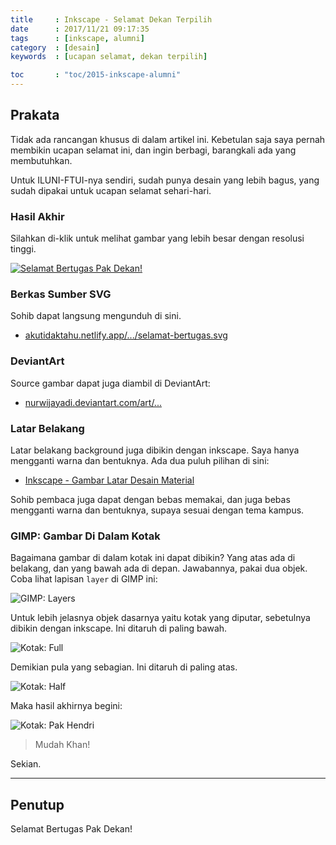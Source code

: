 ```yaml
---
title     : Inkscape - Selamat Dekan Terpilih
date      : 2017/11/21 09:17:35
tags      : [inkscape, alumni]
category  : [desain]
keywords  : [ucapan selamat, dekan terpilih]

toc       : "toc/2015-inkscape-alumni"
---
```


<a name="prakata"></a>

## Prakata

Tidak ada rancangan khusus di dalam artikel ini.
Kebetulan saja saya pernah membikin ucapan selamat ini,
dan ingin berbagi, barangkali ada yang membutuhkan.

Untuk ILUNI-FTUI-nya sendiri,
sudah punya desain yang lebih bagus,
yang sudah dipakai untuk ucapan selamat sehari-hari.

### Hasil Akhir

Silahkan di-klik untuk melihat gambar yang lebih besar dengan resolusi tinggi.

[![Selamat Bertugas Pak Dekan!][image-selamat-pakde-s]][image-selamat-pakde]

### Berkas Sumber SVG

Sohib dapat langsung mengunduh di sini.

* [akutidaktahu.netlify.app/.../selamat-bertugas.svg][source-dekan-terpilih]

### DeviantArt

Source gambar dapat juga diambil di DeviantArt:

* [nurwijayadi.deviantart.com/art/...][deviant-dekan-terpilih]

### Latar Belakang

Latar belakang background juga dibikin dengan inkscape.
Saya hanya mengganti warna dan bentuknya.
Ada dua puluh pilihan di sini:

* [Inkscape - Gambar Latar Desain Material][local-wallpaper]

Sohib pembaca juga dapat dengan bebas memakai,
dan juga bebas mengganti warna dan bentuknya,
supaya sesuai dengan tema kampus.

### GIMP: Gambar Di Dalam Kotak

Bagaimana gambar di dalam kotak ini dapat dibikin?
Yang atas ada di belakang, dan yang bawah ada di depan.
Jawabannya, pakai dua objek.
Coba lihat lapisan `layer` di GIMP ini:

![GIMP: Layers][image-gimp-box-layers]

Untuk lebih jelasnya objek dasarnya yaitu kotak yang diputar,
sebetulnya dibikin dengan inkscape. Ini ditaruh di paling bawah.

![Kotak: Full][image-box-full]

Demikian pula yang sebagian. Ini ditaruh di paling atas.

![Kotak: Half][image-box-half]

Maka hasil akhirnya begini:

![Kotak: Pak Hendri][image-box-hendri]

> Mudah Khan!

Sekian.

-- -- --

<a name="penutup"></a>

## Penutup

Selamat Bertugas Pak Dekan!

[//]: <> ( -- -- -- links below -- -- -- )

							
[local-wallpaper]:  https://akutidaktahu.netlify.app/2018/11/18/desain/inkscape-gambar-latar-desain-material/

[source-dekan-terpilih]:/posts/desain/2017/11-ilusin/selamat-bertugas.svg
[image-gimp-box-layers]:/posts/desain/2017/11-dekan/gimp-box-layers.png
[image-box-full]:       /posts/desain/2017/11-dekan/box-full-s.png
[image-box-half]:       /posts/desain/2017/11-dekan/box-half-s.png
[image-box-hendri]:     /posts/desain/2017/11-dekan/box-hendri-s.png
[image-selamat-pakde]:  /posts/desain/2017/11-dekan/selamat-bertugas.png
[image-selamat-pakde-s]:/posts/desain/2017/11-dekan/selamat-bertugas-s.png

[deviant-dekan-terpilih]:   https://www.deviantart.com/nurwijayadi/art/Selamat-Dekan-716168478
